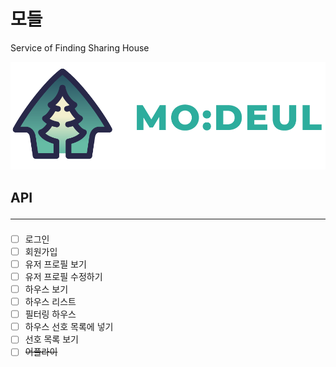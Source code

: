 # 모들

Service of Finding Sharing House

![Alt text](backend/logo/logo1.png)

## API <hr/>

- [ ] 로그인
- [ ] 회원가입
- [ ] 유저 프로필 보기
- [ ] 유저 프로필 수정하기
- [ ] 하우스 보기
- [ ] 하우스 리스트
- [ ] 필터링 하우스
- [ ] 하우스 선호 목록에 넣기
- [ ] 선호 목록 보기
- [ ] ~~어플라이~~
